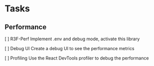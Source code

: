 # Tasks

## Performance

[ ] R3F-Perf
Implement .env and debug mode, activate this library

[ ] Debug UI
Create a debug UI to see the performance metrics

[ ] Profiling
Use the React DevTools profiler to debug the performance
